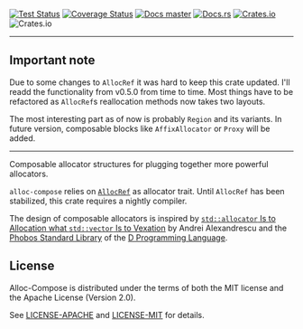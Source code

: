 [![Test Status](https://github.com/TimDiekmann/alloc-compose/workflows/Test/badge.svg?event=push&branch=master)](https://github.com/TimDiekmann/alloc-compose/actions?query=workflow%3ATest+event%3Apush+branch%3Amaster)
[![Coverage Status](https://codecov.io/gh/TimDiekmann/alloc-compose/branch/master/graph/badge.svg)](https://codecov.io/gh/TimDiekmann/alloc-compose)
[![Docs master](https://img.shields.io/static/v1?label=docs&message=master&color=5479ab)](https://timdiekmann.github.io/alloc-compose/alloc_compose/index.html)
[![Docs.rs](https://docs.rs/alloc-compose/badge.svg)](https://docs.rs/alloc-compose)
[![Crates.io](https://img.shields.io/crates/v/alloc-compose)](https://crates.io/crates/alloc-compose)
![Crates.io](https://img.shields.io/crates/l/alloc-compose)

---

Important note
--------------

Due to some changes to `AllocRef` it was hard to keep this crate updated. I'll readd the functionality from v0.5.0 from time to time. Most things have to be refactored as `AllocRef`s reallocation methods now takes two layouts.

The most interesting part as of now is probably `Region` and its variants.
In future version, composable blocks like `AffixAllocator` or `Proxy` will be added.

---

Composable allocator structures for plugging together more powerful allocators.

`alloc-compose` relies on [`AllocRef`] as allocator trait. Until `AllocRef` has been stabilized, this crate requires a nightly compiler.


The design of composable allocators is inspired by
[`std::allocator` Is to Allocation what `std::vector` Is to Vexation][vid] by Andrei
Alexandrescu and the [Phobos Standard Library][phobos] of the [D Programming Language][D].

[`AllocRef`]: https://doc.rust-lang.org/nightly/core/alloc/trait.AllocRef.html
[vid]: https://www.youtube.com/watch?v=LIb3L4vKZ7U
[phobos]: https://github.com/dlang/phobos
[D]: https://dlang.org/

License
-------

Alloc-Compose is distributed under the terms of both the MIT license and the Apache License (Version 2.0).

See [LICENSE-APACHE](https://github.com/TimDiekmann/alloc-compose/blob/master/LICENSE-APACHE) and [LICENSE-MIT](https://github.com/TimDiekmann/alloc-compose/blob/master/LICENSE-MIT) for details.

